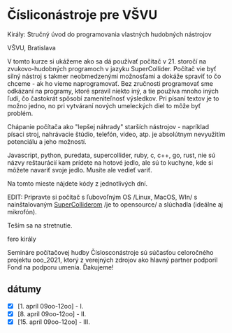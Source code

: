 # Čísliconástroje pre VŠVU

Király: Stručný úvod do programovania vlastných hudobných nástrojov

VŠVU, Bratislava

V tomto kurze si ukážeme ako sa dá používať počítač v 21. storočí na zvukovo-hudobných programoch v jazyku SuperCollider.
Počítač vie byť silný nástroj s takmer neobmedzenými možnosťami a dokáže spraviť to čo chceme - ak ho vieme naprogramovať.
Bez zručnosti programovať sme odkázaní na programy, ktoré spravil niekto iný, a tie používa mnoho iných ľudí, čo častokrát spôsobí zameniteľnosť výsledkov.
Pri písaní textov je to možno jedno, no pri vytváraní nových umeleckých diel to môže byť problém.

Chápanie počítača ako "lepšej náhrady" starších nástrojov -  napríklad písaci stroj, nahrávacie štúdio, telefón, video, atp. je absolútnym nevyužitím potenciálu
a jeho možností.

Javascript, python, puredata, supercollider, ruby, c, c++, go, rust, nie sú názvy reštaurácií kam prídete na hotové jedlo, ale sú to kuchyne, kde si môžete navariť svoje jedlo. Musíte ale vedieť variť.

Na tomto mieste nájdete kódy z jednotlivých dní.

EDIT: Pripravte si počítač s ľubovoľným OS /Linux, MacOS, WIn/ s nainštalovaným [SuperColliderom](https://supercollider.github.io) /je to opensource/ a slúchadla (ideálne aj mikrofón).

Teším sa na stretnutie.

fero király

Semináre počítačovej hudby Číslosconástroje sú súčasťou celoročného projektu ooo_2021, ktorý z verejných zdrojov ako hlavný partner podporil Fond na podporu umenia. Ďakujeme!



dátumy
------

- [x] [1. apríl 09oo-12oo] - I.
- [x] [8. apríl 09oo-12oo] - II.
- [x] [15. apríl 09oo-12oo] - III.
